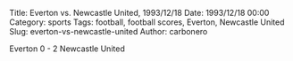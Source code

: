 Title: Everton vs. Newcastle United, 1993/12/18
Date: 1993/12/18 00:00
Category: sports
Tags: football, football scores, Everton, Newcastle United
Slug: everton-vs-newcastle-united
Author: carbonero


Everton 0 - 2 Newcastle United
